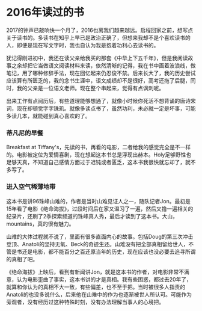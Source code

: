 2016年读过的书
============

2017的钟声已敲响快一个月了，2016也离我们越来越远。启程回家之前，想写点关于读书的。多读书在知乎上早已是政治正确了，但想来我却不是个喜欢读书的人，即便是现在写文字时，我也自认为我是抱着功利心去读书的。

犹记得刚进初中，我还在读父亲给我买的那套《中华上下五千年》，但是我阅读故事之余却把它当做语文阅读材料来读，依然清晰的记得，我在书中画着波浪线，做笔记，用了哪种修辞手法，现在回忆起来仍忍俊不禁。后来长大了，我的历史尝试应该算有所匮乏的，我的念书生涯中，语文成绩却不是很好，高考还拖了后腿，同时，我的父亲是一位语文老师。现在整个串起来，觉得有点讽刺呢。

出来工作有点阅历后，有些道理能够想通了，就像小时候你死活不想背诵的唐诗宋词，现在却顿觉字字珠玑。就像多读点书了，虽然功利，未必就一定是坏事，可能多读几本，就能碰到真心喜欢的了。

### 蒂凡尼的早餐

Breakfast at Tiffany's，先读的书，再看的电影，二者给我的感觉完全是不一样的。电影被定位为爱情喜剧，现在想起这本书总是浮现出赫本。Holy足够野性也足够天真，不知道自己感情方面过于迟钝或者匮乏，这本书我很快就忘却了，就不多写了。

### 进入空气稀薄地带

这本书是讲96珠峰山难的，作者是当时山难见证人之一，随队记者Jon。最初是15年看了电影《绝命海拔》，过段时间后在家又温习了一遍，然后又撸一遍相关的纪录片，还刷了2季探索频道的珠峰真人秀，最后才读到了这本书。大山，mountains，真的很有魅力。

山难的大体过程就不说了，里面有很多直面内心的故事。包括Doug的第三次冲击登顶、Anatoli的坚持无氧、Beck的奇迹生还。山难没有把全部真相留给世人，不管是书还是电影，都不能百分之百还原当年的历史，现在应该也没必要去追寻所谓的真相了吧。

《绝命海拔》上映后，看到有新闻讲Jon，就是这本书的作者，对电影非常不满意，认为电影歪曲了事实，这本书讲的才是真相。我有些困惑，都过去20年了，就算和你认为的真相不大一致，有些偏差，也不至于把。当时被很多人指责的Anatoli的也没多说什么，后来他在山难中的作为也逐渐被世人所认可。可能作为旁观者，没有经历过这种特殊时刻，没有办法理解当事人的心境把。
